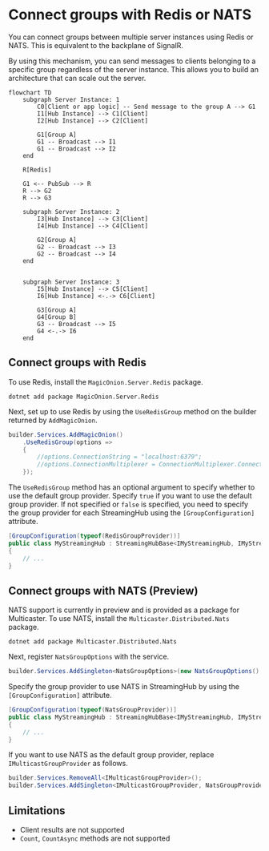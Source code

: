 # Connect groups with Redis or NATS
You can connect groups between multiple server instances using Redis or NATS. This is equivalent to the backplane of SignalR.

By using this mechanism, you can send messages to clients belonging to a specific group regardless of the server instance. This allows you to build an architecture that can scale out the server.

```mermaid
flowchart TD
    subgraph Server Instance: 1
        C0[Client or app logic] -- Send message to the group A --> G1
        I1[Hub Instance] --> C1[Client]
        I2[Hub Instance] --> C2[Client]

        G1[Group A]
        G1 -- Broadcast --> I1
        G1 -- Broadcast --> I2
    end

    R[Redis]

    G1 <-- PubSub --> R
    R --> G2
    R --> G3

    subgraph Server Instance: 2
        I3[Hub Instance] --> C3[Client]
        I4[Hub Instance] --> C4[Client]

        G2[Group A]
        G2 -- Broadcast --> I3
        G2 -- Broadcast --> I4
    end


    subgraph Server Instance: 3
        I5[Hub Instance] --> C5[Client]
        I6[Hub Instance] <-.-> C6[Client]

        G3[Group A]
        G4[Group B]
        G3 -- Broadcast --> I5
        G4 <-.-> I6
    end
```

## Connect groups with Redis

To use Redis, install the `MagicOnion.Server.Redis` package.

```shell
dotnet add package MagicOnion.Server.Redis
```

Next, set up to use Redis by using the `UseRedisGroup` method on the builder returned by `AddMagicOnion`.

```csharp
builder.Services.AddMagicOnion()
    .UseRedisGroup(options =>
    {
        //options.ConnectionString = "localhost:6379";
        //options.ConnectionMultiplexer = ConnectionMultiplexer.Connect("localhost:6379");
    });
```

The `UseRedisGroup` method has an optional argument to specify whether to use the default group provider. Specify `true` if you want to use the default group provider. If not specified or `false` is specified, you need to specify the group provider for each StreamingHub using the `[GroupConfiguration]` attribute.

```csharp
[GroupConfiguration(typeof(RedisGroupProvider))]
public class MyStreamingHub : StreamingHubBase<IMyStreamingHub, IMyStreamingHubReceiver>, IMyStreamingHub
{
    // ...
}
```

## Connect groups with NATS (Preview)

NATS support is currently in preview and is provided as a package for Multicaster. To use NATS, install the `Multicaster.Distributed.Nats` package.

```shell
dotnet add package Multicaster.Distributed.Nats
```

Next, register `NatsGroupOptions` with the service.

```csharp
builder.Services.AddSingleton<NatsGroupOptions>(new NatsGroupOptions() { Url = "nats://localhost:4222" });
```

Specify the group provider to use NATS in StreamingHub by using the `[GroupConfiguration]` attribute.

```csharp
[GroupConfiguration(typeof(NatsGroupProvider))]
public class MyStreamingHub : StreamingHubBase<IMyStreamingHub, IMyStreamingHubReceiver>, IMyStreamingHub
{
    // ...
}
```

If you want to use NATS as the default group provider, replace `IMulticastGroupProvider` as follows.

```csharp
builder.Services.RemoveAll<IMulticastGroupProvider>();
builder.Services.AddSingleton<IMulticastGroupProvider, NatsGroupProvider>();
```

## Limitations

- Client results are not supported
- `Count`, `CountAsync` methods are not supported
